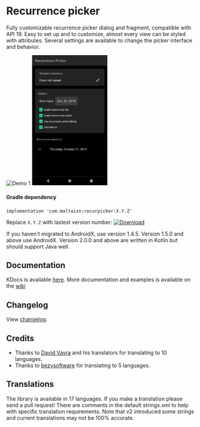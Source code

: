 # Recurrence picker
Fully customizable recurrence picker dialog and fragment, compatible with API 19. 
Easy to set up and to customize, almost every view can be styled with attributes. 
Several settings are available to change the picker interface and behavior.

<img src="screenshots/demo1.gif" width="40%" alt="Demo 1"/>  <img src="screenshots/demo2.gif" width="40%" alt="Demo 2"/>

#### Gradle dependency
`implementation 'com.maltaisn:recurpicker:X.Y.Z'`

Replace `X.Y.Z` with lastest version number: 
[![Download](https://api.bintray.com/packages/maltaisn/recurrence-picker/recurrence-picker/images/download.svg)](https://bintray.com/maltaisn/recurrence-picker/recurrence-picker/_latestVersion)

If you haven't migrated to AndroidX, use version 1.4.5. 
Version 1.5.0 and above use AndroidX.
Version 2.0.0 and above are written in Kotlin but should support Java well.

## Documentation
KDocs is available [here](https://maltaisn.github.io/recurpickerlib/lib/index.html).
More documentation and examples is available on the [wiki](https://github.com/maltaisn/recurpickerlib/wiki)

## Changelog
View [changelog](CHANGELOG.md).

## Credits
- Thanks to [David Vavra](https://github.com/davidvavra) and his translators for translating to 10 languages.
- Thanks to [bezysoftware](https://github.com/bezysoftware) for translating to 5 languages.

## Translations
The library is available in 17 languages. If you make a translation please send a pull request! 
There are comments in the default strings.xml to help with specific translation requirements.
Note that v2 introduced some strings and current translations may not be 100% accurate.
